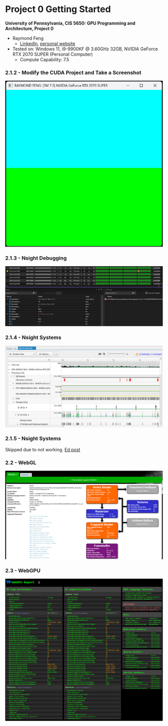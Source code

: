 Project 0 Getting Started
====================

**University of Pennsylvania, CIS 5650: GPU Programming and Architecture, Project 0**

* Raymond Feng
  * [LinkedIn](https://www.linkedin.com/in/raymond-ma-feng/), [personal website](https://www.rfeng.dev/)
* Tested on: Windows 11, i9-9900KF @ 3.60GHz 32GB, NVIDIA GeForce RTX 2070 SUPER (Personal Computer)
  * Compute Capability: 7.5

### 2.1.2 - Modify the CUDA Project and Take a Screenshot
![](images/image1.png)

### 2.1.3 - Nsight Debugging
![](images/image2.png)

### 2.1.4 - Nsight Systems
![](images/image3.png)

### 2.1.5 - Nsight Systems
Skipped due to not working. [Ed post](https://edstem.org/us/courses/81464/discussion/6880884)

### 2.2 - WebGL
![](images/image5.png)

### 2.3 - WebGPU
![](images/image6.png)
